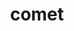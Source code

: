 ---
layout: travel&places
title: comet
emoji: comet
permalink: ☄.html
image: assets/img/3moji/comet.png
---